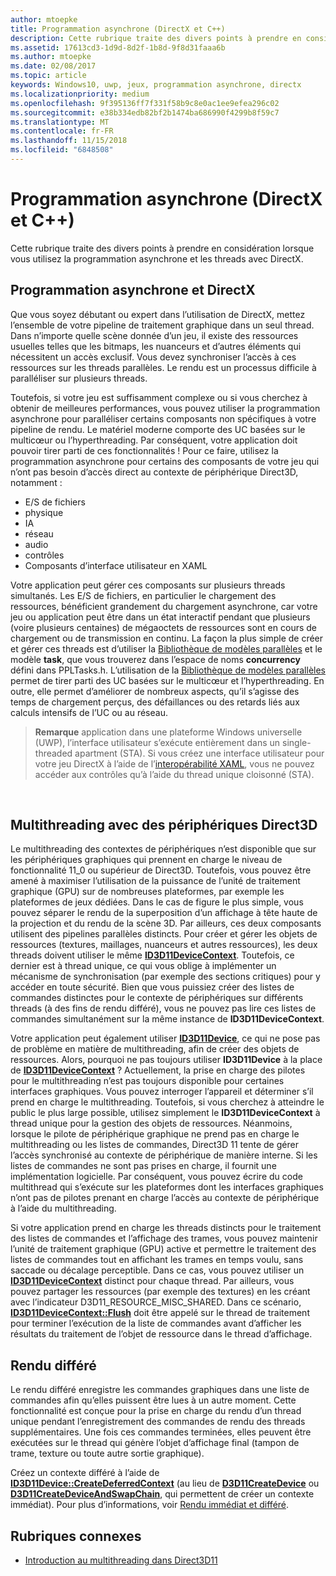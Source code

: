 ```yaml
---
author: mtoepke
title: Programmation asynchrone (DirectX et C++)
description: Cette rubrique traite des divers points à prendre en considération lorsque vous utilisez la programmation asynchrone et les threads avec DirectX.
ms.assetid: 17613cd3-1d9d-8d2f-1b8d-9f8d31faaa6b
ms.author: mtoepke
ms.date: 02/08/2017
ms.topic: article
keywords: Windows10, uwp, jeux, programmation asynchrone, directx
ms.localizationpriority: medium
ms.openlocfilehash: 9f395136ff7f331f58b9c8e0ac1ee9efea296c02
ms.sourcegitcommit: e38b334edb82bf2b1474ba686990f4299b8f59c7
ms.translationtype: MT
ms.contentlocale: fr-FR
ms.lasthandoff: 11/15/2018
ms.locfileid: "6848508"
---
```

# <a name="asynchronous-programming-directx-and-c"></a>Programmation asynchrone (DirectX et C++)



Cette rubrique traite des divers points à prendre en considération lorsque vous utilisez la programmation asynchrone et les threads avec DirectX.

## <a name="async-programming-and-directx"></a>Programmation asynchrone et DirectX


Que vous soyez débutant ou expert dans l’utilisation de DirectX, mettez l’ensemble de votre pipeline de traitement graphique dans un seul thread. Dans n’importe quelle scène donnée d’un jeu, il existe des ressources usuelles telles que les bitmaps, les nuanceurs et d’autres éléments qui nécessitent un accès exclusif. Vous devez synchroniser l’accès à ces ressources sur les threads parallèles. Le rendu est un processus difficile à paralléliser sur plusieurs threads.

Toutefois, si votre jeu est suffisamment complexe ou si vous cherchez à obtenir de meilleures performances, vous pouvez utiliser la programmation asynchrone pour paralléliser certains composants non spécifiques à votre pipeline de rendu. Le matériel moderne comporte des UC basées sur le multicœur ou l’hyperthreading. Par conséquent, votre application doit pouvoir tirer parti de ces fonctionnalités ! Pour ce faire, utilisez la programmation asynchrone pour certains des composants de votre jeu qui n’ont pas besoin d’accès direct au contexte de périphérique Direct3D, notamment :

-   E/S de fichiers
-   physique
-   IA
-   réseau
-   audio
-   contrôles
-   Composants d’interface utilisateur en XAML

Votre application peut gérer ces composants sur plusieurs threads simultanés. Les E/S de fichiers, en particulier le chargement des ressources, bénéficient grandement du chargement asynchrone, car votre jeu ou application peut être dans un état interactif pendant que plusieurs (voire plusieurs centaines) de mégaoctets de ressources sont en cours de chargement ou de transmission en continu. La façon la plus simple de créer et gérer ces threads est d’utiliser la [Bibliothèque de modèles parallèles](https://msdn.microsoft.com/library/dd492418.aspx) et le modèle **task**, que vous trouverez dans l’espace de noms **concurrency** défini dans PPLTasks.h. L’utilisation de la [Bibliothèque de modèles parallèles](https://msdn.microsoft.com/library/dd492418.aspx) permet de tirer parti des UC basées sur le multicœur et l’hyperthreading. En outre, elle permet d’améliorer de nombreux aspects, qu’il s’agisse des temps de chargement perçus, des défaillances ou des retards liés aux calculs intensifs de l’UC ou au réseau.

> **Remarque**  application dans une plateforme Windows universelle (UWP), l’interface utilisateur s’exécute entièrement dans un single-threaded apartment (STA). Si vous créez une interface utilisateur pour votre jeu DirectX à l’aide de l’[interopérabilité XAML](directx-and-xaml-interop.md), vous ne pouvez accéder aux contrôles qu’à l’aide du thread unique cloisonné (STA).

 

## <a name="multithreading-with-direct3d-devices"></a>Multithreading avec des périphériques Direct3D


Le multithreading des contextes de périphériques n’est disponible que sur les périphériques graphiques qui prennent en charge le niveau de fonctionnalité 11_0 ou supérieur de Direct3D. Toutefois, vous pouvez être amené à maximiser l’utilisation de la puissance de l’unité de traitement graphique (GPU) sur de nombreuses plateformes, par exemple les plateformes de jeux dédiées. Dans le cas de figure le plus simple, vous pouvez séparer le rendu de la superposition d’un affichage à tête haute de la projection et du rendu de la scène 3D. Par ailleurs, ces deux composants utilisent des pipelines parallèles distincts. Pour créer et gérer les objets de ressources (textures, maillages, nuanceurs et autres ressources), les deux threads doivent utiliser le même [**ID3D11DeviceContext**](https://msdn.microsoft.com/library/windows/desktop/ff476385). Toutefois, ce dernier est à thread unique, ce qui vous oblige à implémenter un mécanisme de synchronisation (par exemple des sections critiques) pour y accéder en toute sécurité. Bien que vous puissiez créer des listes de commandes distinctes pour le contexte de périphériques sur différents threads (à des fins de rendu différé), vous ne pouvez pas lire ces listes de commandes simultanément sur la même instance de **ID3D11DeviceContext**.

Votre application peut également utiliser [**ID3D11Device**](https://msdn.microsoft.com/library/windows/desktop/ff476379), ce qui ne pose pas de problème en matière de multithreading, afin de créer des objets de ressources. Alors, pourquoi ne pas toujours utiliser **ID3D11Device** à la place de [**ID3D11DeviceContext**](https://msdn.microsoft.com/library/windows/desktop/ff476385) ? Actuellement, la prise en charge des pilotes pour le multithreading n’est pas toujours disponible pour certaines interfaces graphiques. Vous pouvez interroger l’appareil et déterminer s’il prend en charge le multithreading. Toutefois, si vous cherchez à atteindre le public le plus large possible, utilisez simplement le **ID3D11DeviceContext** à thread unique pour la gestion des objets de ressources. Néanmoins, lorsque le pilote de périphérique graphique ne prend pas en charge le multithreading ou les listes de commandes, Direct3D 11 tente de gérer l’accès synchronisé au contexte de périphérique de manière interne. Si les listes de commandes ne sont pas prises en charge, il fournit une implémentation logicielle. Par conséquent, vous pouvez écrire du code multithread qui s’exécute sur les plateformes dont les interfaces graphiques n’ont pas de pilotes prenant en charge l’accès au contexte de périphérique à l’aide du multithreading.

Si votre application prend en charge les threads distincts pour le traitement des listes de commandes et l’affichage des trames, vous pouvez maintenir l’unité de traitement graphique (GPU) active et permettre le traitement des listes de commandes tout en affichant les trames en temps voulu, sans saccade ou décalage perceptible. Dans ce cas, vous pouvez utiliser un [**ID3D11DeviceContext**](https://msdn.microsoft.com/library/windows/desktop/ff476385) distinct pour chaque thread. Par ailleurs, vous pouvez partager les ressources (par exemple des textures) en les créant avec l’indicateur D3D11\_RESOURCE\_MISC\_SHARED. Dans ce scénario, [**ID3D11DeviceContext::Flush**](https://msdn.microsoft.com/library/windows/desktop/ff476425) doit être appelé sur le thread de traitement pour terminer l’exécution de la liste de commandes avant d’afficher les résultats du traitement de l’objet de ressource dans le thread d’affichage.

## <a name="deferred-rendering"></a>Rendu différé


Le rendu différé enregistre les commandes graphiques dans une liste de commandes afin qu’elles puissent être lues à un autre moment. Cette fonctionnalité est conçue pour la prise en charge du rendu d’un thread unique pendant l’enregistrement des commandes de rendu des threads supplémentaires. Une fois ces commandes terminées, elles peuvent être exécutées sur le thread qui génère l’objet d’affichage final (tampon de trame, texture ou toute autre sortie graphique).

Créez un contexte différé à l’aide de [**ID3D11Device::CreateDeferredContext**](https://msdn.microsoft.com/library/windows/desktop/ff476505) (au lieu de [**D3D11CreateDevice**](https://msdn.microsoft.com/library/windows/desktop/ff476082) ou [**D3D11CreateDeviceAndSwapChain**](https://msdn.microsoft.com/library/windows/desktop/ff476083), qui permettent de créer un contexte immédiat). Pour plus d’informations, voir [Rendu immédiat et différé](https://msdn.microsoft.com/library/windows/desktop/ff476892).

## <a name="related-topics"></a>Rubriques connexes


* [Introduction au multithreading dans Direct3D11](https://msdn.microsoft.com/library/windows/desktop/ff476891)

 

 




